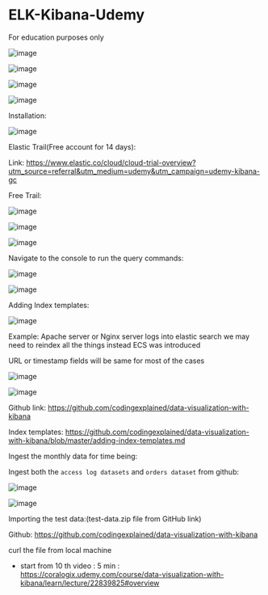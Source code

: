 # ELK-Kibana-Udemy
For education purposes only

![image](https://github.com/user-attachments/assets/e370755b-250f-42ca-944c-d03d49651c98)

![image](https://github.com/user-attachments/assets/91eb1ebe-5e1d-42fe-b607-545456060b7d)

![image](https://github.com/user-attachments/assets/2229c1f3-5f7f-4bcd-8332-7760636643d9)

![image](https://github.com/user-attachments/assets/aacf7cae-1628-4ea3-bbc5-d2f6aceb337f)

Installation:

![image](https://github.com/user-attachments/assets/9e3d228c-b5a2-4443-bf5d-66f53a288322)

Elastic Trail(Free account for 14 days):

Link: https://www.elastic.co/cloud/cloud-trial-overview?utm_source=referral&utm_medium=udemy&utm_campaign=udemy-kibana-gc

Free Trail:

![image](https://github.com/user-attachments/assets/b7979dc2-f47e-4893-af22-01f89beadc4c)

![image](https://github.com/user-attachments/assets/4e2fd1d3-7ad9-468b-bbee-2be466235808)

![image](https://github.com/user-attachments/assets/25f6b408-1e2f-4d73-aaf4-86a609445b07)

Navigate to the console to run the query commands:

![image](https://github.com/user-attachments/assets/b8ec2625-c878-40c7-85f3-e84f46fda222)

![image](https://github.com/user-attachments/assets/590ec4be-2937-40de-8afc-bf8c98fdc453)

Adding Index templates:

![image](https://github.com/user-attachments/assets/d326bb5e-32dd-40dc-87bd-ab0e23d8d5b0)

Example:
Apache server or Nginx server logs into elastic search 
we may need to reindex all the things instead ECS was introduced 

URL or timestamp fields will be same for most of the cases 

![image](https://github.com/user-attachments/assets/8c4710b5-8f64-4b68-a40a-0574b6927061)

![image](https://github.com/user-attachments/assets/dbd04681-925b-4f84-aa68-17fc7be060a2)

Github link: https://github.com/codingexplained/data-visualization-with-kibana

Index templates: https://github.com/codingexplained/data-visualization-with-kibana/blob/master/adding-index-templates.md

Ingest the monthly data for time being:

Ingest both the `access log datasets` and `orders dataset` from github:

![image](https://github.com/user-attachments/assets/5630db85-660e-487a-a2aa-81cda869a94e)

![image](https://github.com/user-attachments/assets/4bf9e7c8-737e-4822-9485-538b4fcaeeb5)

Importing the test data:(test-data.zip file from GitHub link)

Github: https://github.com/codingexplained/data-visualization-with-kibana 

curl the file from local machine
- start from 10 th video : 5 min : https://coralogix.udemy.com/course/data-visualization-with-kibana/learn/lecture/22839825#overview



